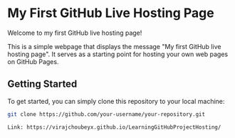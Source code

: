 # My First GitHub Live Hosting Page

Welcome to my first GitHub live hosting page!

This is a simple webpage that displays the message "My first GitHub live hosting page". It serves as a starting point for hosting your own web pages on GitHub Pages.

## Getting Started

To get started, you can simply clone this repository to your local machine:

```bash
git clone https://github.com/your-username/your-repository.git

Link: https://virajchoubeyx.github.io/LearningGitHubProjectHosting/ 
